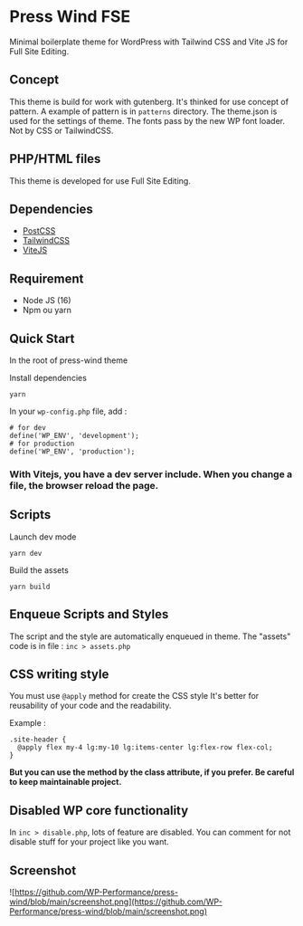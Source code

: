 # Press Wind FSE

Minimal boilerplate theme for WordPress with Tailwind CSS and Vite JS for Full Site Editing.

## Concept

This theme is build for work with gutenberg.
It's thinked for use concept of pattern.
A example of pattern is in ```patterns``` directory.
The theme.json is used for the settings of theme.
The fonts pass by the new WP font loader. Not by CSS or TailwindCSS.

## PHP/HTML files

This theme is developed for use Full Site Editing.


## Dependencies

- [PostCSS](https://postcss.org/)
- [TailwindCSS](https://tailwindcss.com/)
- [ViteJS](https://vitejs.dev/)


## Requirement

- Node JS (16)
- Npm ou yarn

## Quick Start

In the root of press-wind theme

Install dependencies
```
yarn
```

In your ```wp-config.php``` file, add :
```
# for dev
define('WP_ENV', 'development');
# for production
define('WP_ENV', 'production');
```

### With Vitejs, you have a dev server include. When you change a file, the browser reload the page.

## Scripts

Launch dev mode
```
yarn dev
```

Build the assets
```
yarn build
```

## Enqueue Scripts and Styles

The script and the style are automatically enqueued in theme.
The "assets" code is in file : ```inc > assets.php```


## CSS writing style

You must use ```@apply``` method for create the CSS style
It's better for reusability of your code and the readability.

Example :
```
.site-header {
  @apply flex my-4 lg:my-10 lg:items-center lg:flex-row flex-col;
}
```

**But you can use the method by the class attribute, if you prefer. Be careful to keep maintainable project.**

## Disabled WP core functionality

In ```inc > disable.php```, lots of feature are disabled.
You can comment for not disable stuff for your project like you want.


## Screenshot

![https://github.com/WP-Performance/press-wind/blob/main/screenshot.png](https://github.com/WP-Performance/press-wind/blob/main/screenshot.png)
